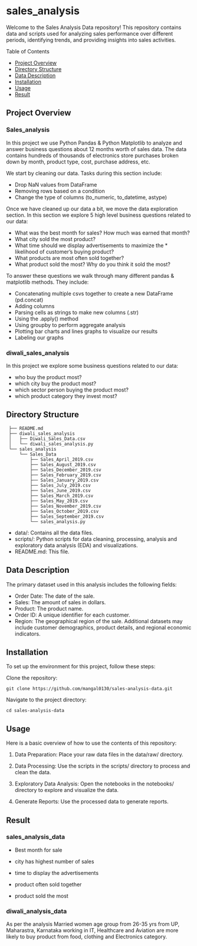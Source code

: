 # sales_analysis

Welcome to the Sales Analysis Data repository! This repository contains data and scripts used for analyzing sales performance over different periods, identifying trends, and providing insights into sales activities.

Table of Contents

- [Project Overview](#project-overview)
- [Directory Structure](#directory-structure)
- [Data Description](#data-description)
- [Installation](#installation)
- [Usage](#usage)
- [Result](#result)

## Project Overview

### Sales_analysis

In this project we use Python Pandas & Python Matplotlib to analyze and answer business questions about 12 months worth of sales data. The data contains hundreds of thousands of electronics store purchases broken down by month, product type, cost, purchase address, etc.

We start by cleaning our data. Tasks during this section include:

- Drop NaN values from DataFrame
- Removing rows based on a condition
- Change the type of columns (to_numeric, to_datetime, astype)

Once we have cleaned up our data a bit, we move the data exploration section. In this section we explore 5 high level business questions related to our data:

- What was the best month for sales? How much was earned that month?
- What city sold the most product?
- What time should we display advertisements to maximize the \* likelihood of customer’s buying product?
- What products are most often sold together?
- What product sold the most? Why do you think it sold the most?

To answer these questions we walk through many different pandas & matplotlib methods. They include:

- Concatenating multiple csvs together to create a new DataFrame (pd.concat)
- Adding columns
- Parsing cells as strings to make new columns (.str)
- Using the .apply() method
- Using groupby to perform aggregate analysis
- Plotting bar charts and lines graphs to visualize our results
- Labeling our graphs

### diwali_sales_analysis

In this project we explore some business questions related to our data:

- who buy the product most?
- which city buy the product most?
- which sector person buying the product most?
- which product category they invest most?

## Directory Structure

```
 ├── README.md
 ├── diwali_sales_analysis
 │   ├── Diwali_Sales_Data.csv
 │   └── diwali_sales_analysis.py
 └── sales_analysis
     └── Sales_Data
         ├── Sales_April_2019.csv
         ├── Sales_August_2019.csv
         ├── Sales_December_2019.csv
         ├── Sales_February_2019.csv
         ├── Sales_January_2019.csv
         ├── Sales_July_2019.csv
         ├── Sales_June_2019.csv
         ├── Sales_March_2019.csv
         ├── Sales_May_2019.csv
         ├── Sales_November_2019.csv
         ├── Sales_October_2019.csv
         ├── Sales_September_2019.csv
         └── sales_analysis.py
```

- data/: Contains all the data files.
- scripts/: Python scripts for data cleaning, processing, analysis and exploratory data analysis (EDA) and visualizations.
- README.md: This file.

## Data Description

The primary dataset used in this analysis includes the following fields:

- Order Date: The date of the sale.
- Sales: The amount of sales in dollars.
- Product: The product name.
- Order ID: A unique identifier for each customer.
- Region: The geographical region of the sale.
  Additional datasets may include customer demographics, product details, and regional economic indicators.

## Installation

To set up the environment for this project, follow these steps:

Clone the repository:

```
git clone https://github.com/mangal0130/sales-analysis-data.git
```

Navigate to the project directory:

```
cd sales-analysis-data
```

## Usage

Here is a basic overview of how to use the contents of this repository:

1. Data Preparation: Place your raw data files in the data/raw/ directory.

2. Data Processing: Use the scripts in the scripts/ directory to process and clean the data.

3. Exploratory Data Analysis: Open the notebooks in the notebooks/ directory to explore and visualize the data.

4. Generate Reports: Use the processed data to generate reports.

## Result

### sales_analysis_data

- Best month for sale

- city has highest number of sales

- time to display the advertisements

- product often sold together

- product sold the most

### diwali_analysis_data

As per the analysis Married women age group from 26-35 yrs from UP, Maharastra, Karnataka working in IT, Healthcare and Aviation are more likely to buy product from food, clothing and Electronics category.
